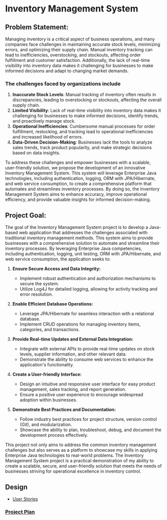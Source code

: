 # Inventory Management System

## Problem Statement:

Managing inventory is a critical aspect of business operations, and many companies face challenges in 
maintaining accurate stock levels, minimizing errors, and optimizing their supply chain. Manual 
inventory tracking can lead to inefficiencies, overstocking, and stockouts, affecting order 
fulfillment and customer satisfaction. Additionally, the lack of real-time visibility into inventory 
data makes it challenging for businesses to make informed decisions and adapt to changing market demands.

### The challenges faced by organizations include

1. **Inaccurate Stock Levels**: Manual tracking of inventory often results in discrepancies, leading to overstocking or stockouts, affecting the overall supply chain.
2. **Limited Visibility**: Lack of real-time visibility into inventory data makes it challenging for businesses to make informed decisions, identify trends, and proactively manage stock.
3. **Operational Inefficiencies**: Cumbersome manual processes for order fulfillment, restocking, and tracking lead to operational inefficiencies and increased likelihood of errors.
4. **Data-Driven Decision-Making**: Businesses lack the tools to analyze sales trends, track product popularity, and make strategic decisions based on data insights.

To address these challenges and empower businesses with a scalable, user-friendly solution, we propose 
the development of an innovative Inventory Management System. This system will leverage Enterprise Java 
technologies, including authentication, logging, ORM with JPA/Hibernate, and web service consumption, 
to create a comprehensive platform that automates and streamlines inventory processes. By doing so, the 
Inventory Management System aims to enhance accuracy, improve operational efficiency, and provide valuable 
insights for informed decision-making.

## Project Goal:

The goal of the Inventory Management System project is to develop a Java-based web application 
that addresses the challenges associated with traditional inventory management methods. This system aims to 
provide businesses with a comprehensive solution to automate and streamline their inventory processes. By 
leveraging Enterprise Java competencies, including authentication, logging, unit testing, ORM with JPA/Hibernate, 
and web service consumption, the application seeks to:

1. **Ensure Secure Access and Data Integrity:**
    - Implement robust authentication and authorization mechanisms to secure the system.
    - Utilize Log4J for detailed logging, allowing for activity tracking and error resolution.

2. **Enable Efficient Database Operations:**
    - Leverage JPA/Hibernate for seamless interaction with a relational database.
    - Implement CRUD operations for managing inventory items, categories, and transactions.

3. **Provide Real-time Updates and External Data Integration:**
    - Integrate with external APIs to provide real-time updates on stock levels, supplier information, and other relevant data.
    - Demonstrate the ability to consume web services to enhance the application's functionality.

4. **Create a User-friendly Interface:**
    - Design an intuitive and responsive user interface for easy product management, sales tracking, and report generation.
    - Ensure a positive user experience to encourage widespread adoption within businesses.

5. **Demonstrate Best Practices and Documentation:**
    - Follow industry best practices for project structure, version control (Git), and modularization.
    - Showcase the ability to plan, troubleshoot, debug, and document the development process effectively.

This project not only aims to address the common inventory management challenges but also serves as a platform to showcase my 
skills in applying Enterprise Java technologies to real-world problems. The Inventory Management System project is a practical 
demonstration of my ability to create a scalable, secure, and user-friendly solution that meets the needs of businesses striving 
for operational excellence in inventory control.


## Design

* [User Stories](DesignDocuments/userStories.md)


### [Project Plan](ProjectPlan.md)